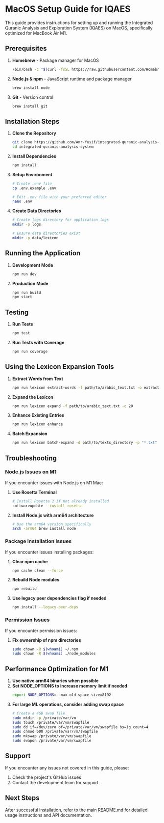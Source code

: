 # MacOS Setup Guide for IQAES

This guide provides instructions for setting up and running the Integrated Quranic Analysis and Exploration System (IQAES) on MacOS, specifically optimized for MacBook Air M1.

## Prerequisites

1. **Homebrew** - Package manager for MacOS
   ```bash
   /bin/bash -c "$(curl -fsSL https://raw.githubusercontent.com/Homebrew/install/HEAD/install.sh)"
   ```

2. **Node.js & npm** - JavaScript runtime and package manager
   ```bash
   brew install node
   ```

3. **Git** - Version control
   ```bash
   brew install git
   ```

## Installation Steps

1. **Clone the Repository**
   ```bash
   git clone https://github.com/Amr-Yusif/integrated-quranic-analysis-system.git
   cd integrated-quranic-analysis-system
   ```

2. **Install Dependencies**
   ```bash
   npm install
   ```

3. **Setup Environment**
   ```bash
   # Create .env file
   cp .env.example .env
   
   # Edit .env file with your preferred editor
   nano .env
   ```

4. **Create Data Directories**
   ```bash
   # Create logs directory for application logs
   mkdir -p logs
   
   # Ensure data directories exist
   mkdir -p data/lexicon
   ```

## Running the Application

1. **Development Mode**
   ```bash
   npm run dev
   ```

2. **Production Mode**
   ```bash
   npm run build
   npm start
   ```

## Testing

1. **Run Tests**
   ```bash
   npm test
   ```

2. **Run Tests with Coverage**
   ```bash
   npm run coverage
   ```

## Using the Lexicon Expansion Tools

1. **Extract Words from Text**
   ```bash
   npm run lexicon extract-words -f path/to/arabic_text.txt -o extracted_words.txt
   ```

2. **Expand the Lexicon**
   ```bash
   npm run lexicon expand -f path/to/arabic_text.txt -c 20
   ```

3. **Enhance Existing Entries**
   ```bash
   npm run lexicon enhance
   ```

4. **Batch Expansion**
   ```bash
   npm run lexicon batch-expand -d path/to/texts_directory -p "*.txt"
   ```

## Troubleshooting

### Node.js Issues on M1

If you encounter issues with Node.js on M1 Mac:

1. **Use Rosetta Terminal**
   ```bash
   # Install Rosetta 2 if not already installed
   softwareupdate --install-rosetta
   ```

2. **Install Node.js with arm64 architecture**
   ```bash
   # Use the arm64 version specifically
   arch -arm64 brew install node
   ```

### Package Installation Issues

If you encounter issues installing packages:

1. **Clear npm cache**
   ```bash
   npm cache clean --force
   ```

2. **Rebuild Node modules**
   ```bash
   npm rebuild
   ```

3. **Use legacy peer dependencies flag if needed**
   ```bash
   npm install --legacy-peer-deps
   ```

### Permission Issues

If you encounter permission issues:

1. **Fix ownership of npm directories**
   ```bash
   sudo chown -R $(whoami) ~/.npm
   sudo chown -R $(whoami) ./node_modules
   ```

## Performance Optimization for M1

1. **Use native arm64 binaries when possible**
2. **Set NODE_OPTIONS to increase memory limit if needed**
   ```bash
   export NODE_OPTIONS=--max-old-space-size=8192
   ```
3. **For large ML operations, consider adding swap space**
   ```bash
   # Create a 4GB swap file
   sudo mkdir -p /private/var/vm
   sudo touch /private/var/vm/swapfile
   sudo dd if=/dev/zero of=/private/var/vm/swapfile bs=1g count=4
   sudo chmod 600 /private/var/vm/swapfile
   sudo mkswap /private/var/vm/swapfile
   sudo swapon /private/var/vm/swapfile
   ```

## Support

If you encounter any issues not covered in this guide, please:

1. Check the project's GitHub issues
2. Contact the development team for support

## Next Steps

After successful installation, refer to the main README.md for detailed usage instructions and API documentation.